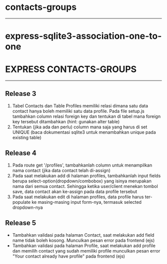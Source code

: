 # contacts-groups
-------------------

# express-sqlite3-association-one-to-one

# EXPRESS CONTACTS-GROUPS
---------------------------

## Release 3
1. Tabel Contacts dan Table Profiles memiliki relasi dimana satu data contact hanya boleh memiliki satu data profile.
Pada file setup.js tambahkan column relasi foreign key dan tentukan di tabel mana foreign key tersebut ditambahkan (hint: gunakan alter table)
2. Tentukan (jika ada dan perlu) column mana saja yang harus di set UNIQUE (baca dokumentasi sqlite3 untuk menambahkan unique pada existing table)

## Release 4
1. Pada route get '/profiles', tambahkanlah column untuk menampilkan nama contact (jika data contact telah di-assign)
2. Pada saat melakukan add di halaman profiles, tambahkanlah input fields berupa select-option(dropdown/combobox) yang isinya merupakan nama dari semua contact. Sehingga ketika user/client menekan tombol save, data contact akan ke-assign pada data profile tersebut
3. Pada saat melakukan edit di halaman profiles, data profile harus ter-populate ke masing-masing input form-nya, termasuk selected dropdown-nya

## Release 5
- Tambahkan validasi pada halaman Contact, saat melakukan add field name tidak boleh kosong. Munculkan pesan error pada frontend (ejs)
- Tambahkan validasi pada halaman Profile, saat melakukan add profile dan memilih contact yang sudah memiliki profile munculkan pesan error "Your contact already have profile" pada frontend (ejs)
